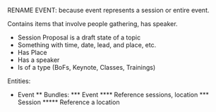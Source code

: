 RENAME EVENT: because event represents a session or entire event.

Contains items that involve people gathering, has speaker.
* Session Proposal is a draft state of a topic
* Something with time, date, lead, and place, etc.
* Has Place
* Has a speaker
* Is of a type (BoFs, Keynote, Classes, Trainings)


Entities:
* Event
** Bundles:
*** Event
**** Reference sessions, location
*** Session
***** Reference a location